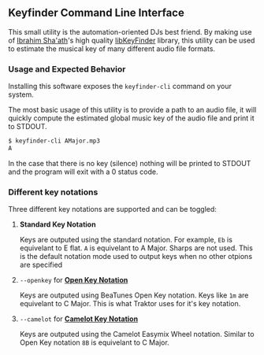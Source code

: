 ## Keyfinder Command Line Interface

This small utility is the automation-oriented DJs best friend. By making use of
[Ibrahim Sha'ath](http://www.ibrahimshaath.co.uk/)'s high quality
[libKeyFinder](https://github.com/ibsh/libKeyFinder/) library, this utility can
be used to estimate the musical key of many different audio file formats.

### Usage and Expected Behavior

Installing this software exposes the `keyfinder-cli` command on your system.

The most basic usage of this utility is to provide a path to an audio file, it
will quickly compute the estimated global music key of the audio file and print
it to STDOUT.

```sh
$ keyfinder-cli AMajor.mp3
A
```

In the case that there is no key (silence) nothing will be printed to STDOUT
and the program will exit with a 0 status code.

### Different key notations

Three different key notations are supported and can be toggled:

 1. **Standard Key Notation**

    Keys are outputed using the standard notation.  For example, `Eb` is
    equivelant to E flat. `A` is equivelant to A Major.  Sharps are not used.
    This is the default notation mode used to output keys when no other otpions
    are specified

 2. `--openkey` for [**Open Key Notation**](https://www.beatunes.com/en/open-key-notation.html)

     Keys are outputed using BeaTunes Open Key notation. Keys like `1m` are
     equivelant to C Major. This is what Traktor uses for it's key notation.

 3. `--camelot` for [**Camelot Key Notation**](http://www.mixedinkey.com/HowTo)

    Keys are outputed using the Camelot Easymix Wheel notation.  Similar to
    Open Key notation `8B` is equivelant to C Major.


